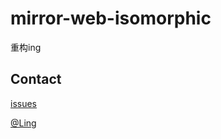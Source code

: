 # **mirror-web-isomorphic**

重构ing


## Contact

[issues](https://github.com/17koa/koa2-startkit/issues)

[@Ling](https://github.com/wssgcg1213)    